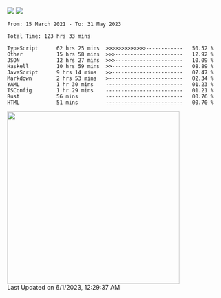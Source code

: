 <div>
  <img src="https://github-readme-stats.vercel.app/api?username=naporin0624&count_private=true&show_icons=true" />
  <img src="https://github-readme-stats.vercel.app/api/top-langs/?username=naporin0624&layout=compact&hide=css" />
  <!--START_SECTION:waka-->

```text
From: 15 March 2021 - To: 31 May 2023

Total Time: 123 hrs 33 mins

TypeScript      62 hrs 25 mins  >>>>>>>>>>>>>------------   50.52 %
Other           15 hrs 58 mins  >>>----------------------   12.92 %
JSON            12 hrs 27 mins  >>>----------------------   10.09 %
Haskell         10 hrs 59 mins  >>-----------------------   08.89 %
JavaScript      9 hrs 14 mins   >>-----------------------   07.47 %
Markdown        2 hrs 53 mins   >------------------------   02.34 %
YAML            1 hr 30 mins    -------------------------   01.23 %
TSConfig        1 hr 29 mins    -------------------------   01.21 %
Rust            56 mins         -------------------------   00.76 %
HTML            51 mins         -------------------------   00.70 %
```

<!--END_SECTION:waka-->
  
  <!--START_SECTION:lapras-card-->
<a href="https://lapras.com/public/CDQE7TF" target="_blank" rel="noopener noreferrer"><img src="https://lapras-card-generator.vercel.app/api/svg?e=3.56&b=3.48&i=3.5&b1=%23232323&b2=%236d6d6d&i1=%23212121&i2=%23818181&l=ja" width="400" ></a>  
Last Updated on 6/1/2023, 12:29:37 AM
<!--END_SECTION:lapras-card-->
</div>

